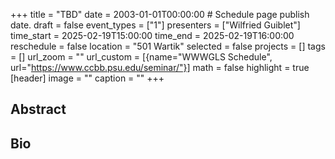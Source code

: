 +++
title = "TBD"
date = 2003-01-01T00:00:00  # Schedule page publish date.
draft = false
event_types = ["1"]
presenters = ["Wilfried Guiblet"]
time_start = 2025-02-19T15:00:00
time_end = 2025-02-19T16:00:00
reschedule = false
location = "501 Wartik"
selected = false
projects = []
tags = []
url_zoom = ""
url_custom = [{name="WWWGLS Schedule", url="https://www.ccbb.psu.edu/seminar/"}]
math = false
highlight = true
[header]
image = ""
caption = ""
+++

## Abstract



## Bio
